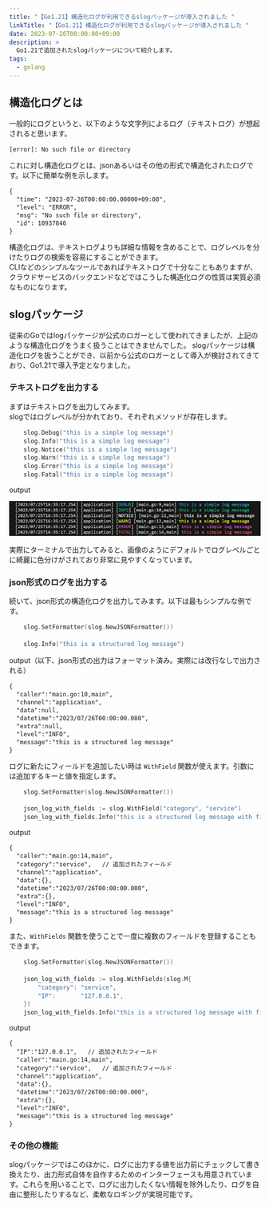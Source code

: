 ```yaml
---
title: "【Go1.21】構造化ログが利用できるslogパッケージが導入されました "
linkTitle: "【Go1.21】構造化ログが利用できるslogパッケージが導入されました "
date: 2023-07-26T00:00:00+09:00
description: >
  Go1.21で追加されたslogパッケージについて紹介します。
tags:
  - golang
---
```


## 構造化ログとは
一般的にログというと、以下のような文字列によるログ（テキストログ）が想起されると思います。
```
[error]: No such file or directory
```
これに対し構造化ログとは、jsonあるいはその他の形式で構造化されたログです。以下に簡単な例を示します。
```
{
  "time": "2023-07-26T00:00:00.00000+09:00",
  "level": "ERROR",
  "msg": "No such file or directory",
  "id": 10937846
}
```
構造化ログは、テキストログよりも詳細な情報を含めることで、ログレベルを分けたりログの検索を容易にすることができます。  
CLIなどのシンプルなツールであればテキストログで十分なこともありますが、クラウドサービスのバックエンドなどではこうした構造化ログの性質は実質必須なものになります。

## slogパッケージ
従来のGoではlogパッケージが公式のロガーとして使われてきましたが、上記のような構造化ログをうまく扱うことはできませんでした。 
slogパッケージは構造化ログを扱うことができ、以前から公式のロガーとして導入が検討されてきており、Go1.21で導入予定となりました。

### テキストログを出力する
まずはテキストログを出力してみます。  
slogではログレベルが分かれており、それぞれメソッドが存在します。
```go
	slog.Debug("this is a simple log message")
	slog.Info("this is a simple log message")
	slog.Notice("this is a simple log message")
	slog.Warn("this is a simple log message")
	slog.Error("this is a simple log message")
	slog.Fatal("this is a simple log message")
```

output  

![](./images/output1.png)

実際にターミナルで出力してみると、画像のようにデフォルトでログレベルごとに綺麗に色分けがされており非常に見やすくなっています。

### json形式のログを出力する
続いて、json形式の構造化ログを出力してみます。以下は最もシンプルな例です。
```go
	slog.SetFormatter(slog.NewJSONFormatter())

	slog.Info("this is a structured log message")
```

output（以下、json形式の出力はフォーマット済み。実際には改行なしで出力される）
```
{
  "caller":"main.go:10,main",
  "channel":"application",
  "data":null,
  "datetime":"2023/07/26T00:00:00.080",
  "extra":null,
  "level":"INFO",
  "message":"this is a structured log message"
}
```

ログに新たにフィールドを追加したい時は `WithField` 関数が使えます。引数には追加するキーと値を指定します。
```go
    slog.SetFormatter(slog.NewJSONFormatter())

	json_log_with_fields := slog.WithField("category", "service")
	json_log_with_fields.Info("this is a structured log message with fields")
```
output
```
{
  "caller":"main.go:14,main",
  "category":"service",   // 追加されたフィールド
  "channel":"application",
  "data":{},
  "datetime":"2023/07/26T00:00:00.000",
  "extra":{},
  "level":"INFO",
  "message":"this is a structured log message"
}
```

また、`WithFields` 関数を使うことで一度に複数のフィールドを登録することもできます。
```go
    slog.SetFormatter(slog.NewJSONFormatter())

	json_log_with_fields := slog.WithFields(slog.M{
		"category": "service",
		"IP":       "127.0.0.1",
	})
	json_log_with_fields.Info("this is a structured log message with fields")
```
output
```
{
  "IP":"127.0.0.1",   // 追加されたフィールド
  "caller":"main.go:14,main",
  "category":"service",   // 追加されたフィールド
  "channel":"application",
  "data":{},
  "datetime":"2023/07/26T00:00:00.000",
  "extra":{},
  "level":"INFO",
  "message":"this is a structured log message"
}
```
### その他の機能
slogパッケージではこのほかに、ログに出力する値を出力前にチェックして書き換えたり、出力形式自体を自作するためのインターフェースも用意されています。これらを用いることで、ログに出力したくない情報を除外したり、ログを自由に整形したりするなど、柔軟なロギングが実現可能です。
